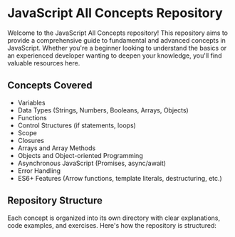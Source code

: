 # JavaScript All Concepts Repository

Welcome to the JavaScript All Concepts repository! This repository aims to provide a comprehensive guide to fundamental and advanced concepts in JavaScript. Whether you're a beginner looking to understand the basics or an experienced developer wanting to deepen your knowledge, you'll find valuable resources here.

## Concepts Covered

- Variables
- Data Types (Strings, Numbers, Booleans, Arrays, Objects)
- Functions
- Control Structures (if statements, loops)
- Scope
- Closures
- Arrays and Array Methods
- Objects and Object-oriented Programming
- Asynchronous JavaScript (Promises, async/await)
- Error Handling
- ES6+ Features (Arrow functions, template literals, destructuring, etc.)

## Repository Structure

Each concept is organized into its own directory with clear explanations, code examples, and exercises. Here's how the repository is structured:


